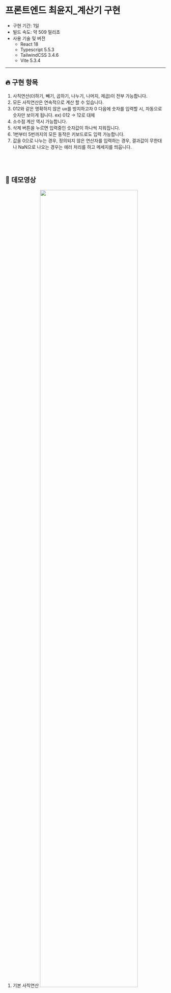 # 프론트엔드 최윤지\_계산기 구현

- 구현 기간: 1일
- 빌드 속도: 약 509 밀리초
- 사용 기술 및 버전
  - React 18
  - Typescript 5.5.3
  - TailwindCSS 3.4.6
  - Vite 5.3.4

---

## 🔥 구현 항목

1. 사칙연산(더하기, 빼기, 곱하기, 나누기, 나머지, 제곱)이 전부 가능합니다.
2. 모든 사칙연산은 연속적으로 계산 할 수 있습니다.
3. 012와 같은 명확하지 않은 ux를 방지하고자 0 다음에 숫자를 입력할 시, 자동으로 숫자만 보이게 됩니다. ex) 012 -> 12로 대체
4. 소수점 계산 역시 가능합니다.
5. 삭제 버튼을 누르면 입력중인 숫자값이 하나씩 지워집니다.
6. 1번부터 5번까지의 모든 동작은 키보드로도 입력 가능합니다.
7. 값을 0으로 나누는 경우, 정의되지 않은 연산자를 입력하는 경우, 결과값이 무한대나 NaN으로 나오는 경우는 에러 처리를 하고 메세지를 띄웁니다.

<br>
<br>

## 👀 데모영상

1. 기본 사칙연산
   <img width="80%" src="https://github.com/user-attachments/assets/0dfbbcc9-fb68-490f-9e41-a5dde4f212d2"/>
